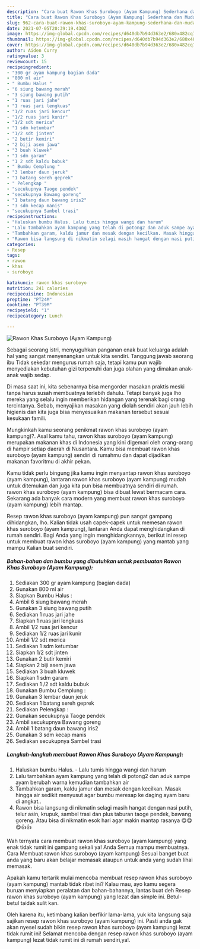 ```yaml
---
description: "Cara buat Rawon Khas Suroboyo (Ayam Kampung) Sederhana dan Mudah Dibuat"
title: "Cara buat Rawon Khas Suroboyo (Ayam Kampung) Sederhana dan Mudah Dibuat"
slug: 962-cara-buat-rawon-khas-suroboyo-ayam-kampung-sederhana-dan-mudah-dibuat
date: 2021-07-05T20:39:19.430Z
image: https://img-global.cpcdn.com/recipes/d640db7b94d363e2/680x482cq70/rawon-khas-suroboyo-ayam-kampung-foto-resep-utama.jpg
thumbnail: https://img-global.cpcdn.com/recipes/d640db7b94d363e2/680x482cq70/rawon-khas-suroboyo-ayam-kampung-foto-resep-utama.jpg
cover: https://img-global.cpcdn.com/recipes/d640db7b94d363e2/680x482cq70/rawon-khas-suroboyo-ayam-kampung-foto-resep-utama.jpg
author: Aiden Curry
ratingvalue: 3
reviewcount: 15
recipeingredient:
- "300 gr ayam kampung bagian dada"
- "800 ml air"
- " Bumbu Halus "
- "6 siung bawang merah"
- "3 siung bawang putih"
- "1 ruas jari jahe"
- "1 ruas jari lengkuas"
- "1/2 ruas jari kencur"
- "1/2 ruas jari kunir"
- "1/2 sdt merica"
- "1 sdm ketumbar"
- "1/2 sdt jinten"
- "2 butir kemiri"
- "2 biji asem jawa"
- "3 buah kluwek"
- "1 sdm garam"
- "1 2 sdt kaldu bubuk"
- " Bumbu Cemplung "
- "3 lembar daun jeruk"
- "1 batang sereh geprek"
- " Pelengkap "
- "secukupnya Taoge pendek"
- "secukupnya Bawang goreng"
- "1 batang daun bawang iris2"
- "3 sdm kecap manis"
- "secukupnya Sambel trasi"
recipeinstructions:
- "Haluskan bumbu Halus. Lalu tumis hingga wangi dan harum"
- "Lalu tambahkan ayam kampung yang telah di potong2 dan aduk sampe ayam berubah warna kemudian tambahkan air"
- "Tambahkan garam, kaldu jamur dan mesak dengan kecilkan. Masak hingga air sedikit menyusut agar bumbu meresap ke daging ayam baru di angkat.."
- "Rawon bisa langsung di nikmatin selagi masih hangat dengan nasi putih, telur asin, krupuk, sambel trasi dan plus taburan taoge pendek, bawang goreng. Atau bisa di nikmatin esok hari agar makin mantap rasanya 😋😋😋👍👍"
categories:
- Resep
tags:
- rawon
- khas
- suroboyo

katakunci: rawon khas suroboyo 
nutrition: 241 calories
recipecuisine: Indonesian
preptime: "PT24M"
cooktime: "PT39M"
recipeyield: "1"
recipecategory: Lunch

---
```



![Rawon Khas Suroboyo (Ayam Kampung)](https://img-global.cpcdn.com/recipes/d640db7b94d363e2/680x482cq70/rawon-khas-suroboyo-ayam-kampung-foto-resep-utama.jpg)

Sebagai seorang istri, menyuguhkan panganan enak buat keluarga adalah hal yang sangat menyenangkan untuk kita sendiri. Tanggung jawab seorang ibu Tidak sekedar mengurus rumah saja, tetapi kamu pun wajib menyediakan kebutuhan gizi terpenuhi dan juga olahan yang dimakan anak-anak wajib sedap.

Di masa  saat ini, kita sebenarnya bisa mengorder masakan praktis meski tanpa harus susah membuatnya terlebih dahulu. Tetapi banyak juga lho mereka yang selalu ingin memberikan hidangan yang terenak bagi orang tercintanya. Sebab, menyajikan masakan yang diolah sendiri akan jauh lebih higienis dan kita juga bisa menyesuaikan makanan tersebut sesuai kesukaan famili. 



Mungkinkah kamu seorang penikmat rawon khas suroboyo (ayam kampung)?. Asal kamu tahu, rawon khas suroboyo (ayam kampung) merupakan makanan khas di Indonesia yang kini digemari oleh orang-orang di hampir setiap daerah di Nusantara. Kamu bisa membuat rawon khas suroboyo (ayam kampung) sendiri di rumahmu dan dapat dijadikan makanan favoritmu di akhir pekan.

Kamu tidak perlu bingung jika kamu ingin menyantap rawon khas suroboyo (ayam kampung), lantaran rawon khas suroboyo (ayam kampung) mudah untuk ditemukan dan juga kita pun bisa membuatnya sendiri di rumah. rawon khas suroboyo (ayam kampung) bisa dibuat lewat bermacam cara. Sekarang ada banyak cara modern yang membuat rawon khas suroboyo (ayam kampung) lebih mantap.

Resep rawon khas suroboyo (ayam kampung) pun sangat gampang dihidangkan, lho. Kalian tidak usah capek-capek untuk memesan rawon khas suroboyo (ayam kampung), lantaran Anda dapat menghidangkan di rumah sendiri. Bagi Anda yang ingin menghidangkannya, berikut ini resep untuk membuat rawon khas suroboyo (ayam kampung) yang mantab yang mampu Kalian buat sendiri.

<!--inarticleads1-->

##### Bahan-bahan dan bumbu yang dibutuhkan untuk pembuatan Rawon Khas Suroboyo (Ayam Kampung):

1. Sediakan 300 gr ayam kampung (bagian dada)
1. Gunakan 800 ml air
1. Siapkan  Bumbu Halus :
1. Ambil 6 siung bawang merah
1. Gunakan 3 siung bawang putih
1. Sediakan 1 ruas jari jahe
1. Siapkan 1 ruas jari lengkuas
1. Ambil 1/2 ruas jari kencur
1. Sediakan 1/2 ruas jari kunir
1. Ambil 1/2 sdt merica
1. Sediakan 1 sdm ketumbar
1. Siapkan 1/2 sdt jinten
1. Gunakan 2 butir kemiri
1. Siapkan 2 biji asem jawa
1. Sediakan 3 buah kluwek
1. Siapkan 1 sdm garam
1. Sediakan 1 /2 sdt kaldu bubuk
1. Gunakan  Bumbu Cemplung :
1. Gunakan 3 lembar daun jeruk
1. Sediakan 1 batang sereh geprek
1. Sediakan  Pelengkap :
1. Gunakan secukupnya Taoge pendek
1. Ambil secukupnya Bawang goreng
1. Ambil 1 batang daun bawang iris2
1. Gunakan 3 sdm kecap manis
1. Sediakan secukupnya Sambel trasi




<!--inarticleads2-->

##### Langkah-langkah membuat Rawon Khas Suroboyo (Ayam Kampung):

1. Haluskan bumbu Halus. - Lalu tumis hingga wangi dan harum
1. Lalu tambahkan ayam kampung yang telah di potong2 dan aduk sampe ayam berubah warna kemudian tambahkan air
1. Tambahkan garam, kaldu jamur dan mesak dengan kecilkan. Masak hingga air sedikit menyusut agar bumbu meresap ke daging ayam baru di angkat..
1. Rawon bisa langsung di nikmatin selagi masih hangat dengan nasi putih, telur asin, krupuk, sambel trasi dan plus taburan taoge pendek, bawang goreng. Atau bisa di nikmatin esok hari agar makin mantap rasanya 😋😋😋👍👍




Wah ternyata cara membuat rawon khas suroboyo (ayam kampung) yang enak tidak rumit ini gampang sekali ya! Anda Semua mampu membuatnya. Cara Membuat rawon khas suroboyo (ayam kampung) Sesuai banget buat anda yang baru akan belajar memasak ataupun untuk anda yang sudah lihai memasak.

Apakah kamu tertarik mulai mencoba membuat resep rawon khas suroboyo (ayam kampung) mantab tidak ribet ini? Kalau mau, ayo kamu segera buruan menyiapkan peralatan dan bahan-bahannya, lantas buat deh Resep rawon khas suroboyo (ayam kampung) yang lezat dan simple ini. Betul-betul taidak sulit kan. 

Oleh karena itu, ketimbang kalian berfikir lama-lama, yuk kita langsung saja sajikan resep rawon khas suroboyo (ayam kampung) ini. Pasti anda gak akan nyesel sudah bikin resep rawon khas suroboyo (ayam kampung) lezat tidak rumit ini! Selamat mencoba dengan resep rawon khas suroboyo (ayam kampung) lezat tidak rumit ini di rumah sendiri,ya!.

